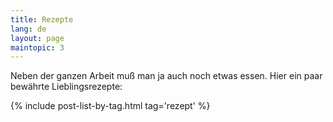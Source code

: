 ```yaml
---
title: Rezepte
lang: de
layout: page
maintopic: 3
---
```


Neben der ganzen Arbeit muß man ja auch noch etwas essen. Hier ein paar bewährte Lieblingsrezepte:

<!--
Sortiert nach Kategorie:
[Eintöpfe](/tags/eintopf),
[Kekse](/tags/kekse),
[Muffins](/tags/muffins),
[Nudeln](/tags/nudeln),
[Salate](/tags/salat),
[Suppen](/tags/suppe)
-->

{% include post-list-by-tag.html tag='rezept' %}
